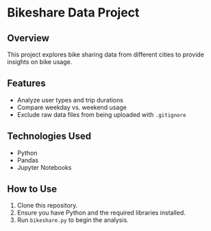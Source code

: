 # Bikeshare Data Project

## Overview
This project explores bike sharing data from different cities to provide insights on bike usage.

## Features
- Analyze user types and trip durations
- Compare weekday vs. weekend usage
- Exclude raw data files from being uploaded with `.gitignore`

## Technologies Used
- Python
- Pandas
- Jupyter Notebooks


## How to Use
1. Clone this repository.
2. Ensure you have Python and the required libraries installed.
3. Run `bikeshare.py` to begin the analysis.
